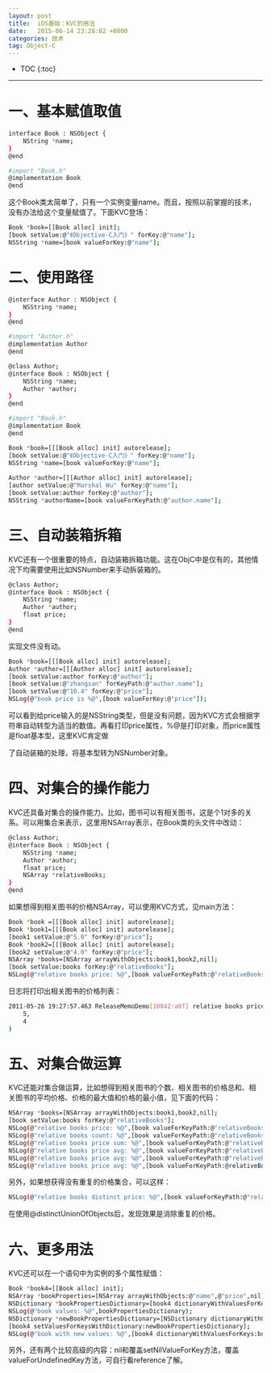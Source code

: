 ```yaml
---
layout: post
title:  iOS基础：KVC的用法
date:   2015-06-14 23:28:02 +0800
categories: 技术
tag: Object-C
---
```



* TOC
{:toc}




---------------

一、基本赋值取值
=======

``` bash
interface Book : NSObject { 
    NString *name;
}
@end

#import "Book.h"
@implementation Book
@end
```

这个Book类太简单了，只有一个实例变量name。而且，按照以前掌握的技术，没有办法给这个变量赋值了。下面KVC登场：

``` bash
Book *book=[[Book alloc] init]; 
[book setValue:@"《Objective-C入门》" forKey:@"name"]; 
NSString *name=[book valueForKey:@"name"]; 
```

二、使用路径
=======

``` bash
@interface Author : NSObject { 
    NSString *name; 
}
@end

#import "Author.h"
@implementation Author
@end

@class Author;
@interface Book : NSObject { 
    NSString *name; 
    Author *author; 
}
@end

#import "Book.h"
@implementation Book
@end

Book *book=[[[Book alloc] init] autorelease]; 
[book setValue:@"《Objective-C入门》" forKey:@"name"]; 
NSString *name=[book valueForKey:@"name"]; 
    
Author *author=[[[Author alloc] init] autorelease]; 
[author setValue:@"Marshal Wu" forKey:@"name"]; 
[book setValue:author forKey:@"author"]; 
NSString *authorName=[book valueForKeyPath:@"author.name"]; 
```

三、自动装箱拆箱
======

KVC还有一个很重要的特点，自动装箱拆箱功能。这在ObjC中是仅有的，其他情况下均需要使用比如NSNumber来手动拆装箱的。

``` bash
@class Author;
@interface Book : NSObject { 
    NSString *name; 
    Author *author; 
    float price; 
}
@end
```

实现文件没有动。

``` bash
Book *book=[[[Book alloc] init] autorelease]; 
Author *author=[[[Author alloc] init] autorelease]; 
[book setValue:author forKey:@"author"]; 
[book setValue:@"zhangsan" forKeyPath:@"author.name"]; 
[book setValue:@"10.4" forKey:@"price"]; 
NSLog(@"book price is %@",[book valueForKey:@"price"]);
```

可以看到给price输入的是NSString类型，但是没有问题，因为KVC方式会根据字符串自动转型为适当的数值。再看打印price属性，%@是打印对象，而price属性是float基本型，这里KVC肯定做

了自动装箱的处理，将基本型转为NSNumber对象。

四、对集合的操作能力
======

KVC还具备对集合的操作能力。比如，图书可以有相关图书，这是个1对多的关系。可以用集合来表示，这里用NSArray表示，在Book类的头文件中改动：

``` bash
@class Author;
@interface Book : NSObject { 
    NSString *name; 
    Author *author; 
    float price; 
    NSArray *relativeBooks; 
}
@end
```
如果想得到相关图书的价格NSArray，可以使用KVC方式，见main方法：
```bash
Book *book =[[[Book alloc] init] autorelease]; 
Book *book1=[[[Book alloc] init] autorelease]; 
[book1 setValue:@"5.0" forKey:@"price"]; 
Book *book2=[[[Book alloc] init] autorelease]; 
[book2 setValue:@"4.0" forKey:@"price"]; 
NSArray *books=[NSArray arrayWithObjects:book1,book2,nil]; 
[book setValue:books forKey:@"relativeBooks"]; 
NSLog(@"relative books price: %@",[book valueForKeyPath:@"relativeBooks.price"]);
```

日志将打印出相关图书的价格列表：

``` bash
2011-05-26 19:27:57.463 ReleaseMemoDemo[10042:a0f] relative books price: ( 
    5, 
    4 
)
```

五、对集合做运算
======

KVC还能对集合做运算，比如想得到相关图书的个数、相关图书的价格总和、相关图书的平均价格、价格的最大值和价格的最小值，见下面的代码：

``` bash
NSArray *books=[NSArray arrayWithObjects:book1,book2,nil]; 
[book setValue:books forKey:@"relativeBooks"]; 
NSLog(@"relative books price: %@",[book valueForKeyPath:@"relativeBooks.price"]); 
NSLog(@"relative books count: %@",[book valueForKeyPath:@"relativeBooks.@count"]); 
NSLog(@"relative books price sum: %@",[book valueForKeyPath:@"relativeBooks.@sum.price"]); 
NSLog(@"relative books price avg: %@",[book valueForKeyPath:@"relativeBooks.@avg.price"]); 
NSLog(@"relative books price avg: %@",[book valueForKeyPath:@"relativeBooks.@max.price"]);
NSLog(@"relative books price avg: %@",[book valueForKeyPath:@relativeBooks.@min.price]);
```

另外，如果想获得没有重复的价格集合，可以这样：

``` bash
NSLog(@"relative books distinct price: %@",[book valueForKeyPath:@"relativeBooks.@distinctUnionOfObjects.price"]);
```

在使用@distinctUnionOfObjects后，发现效果是消除重复的价格。

六、更多用法
======

KVC还可以在一个语句中为实例的多个属性赋值：

``` bash
Book *book4=[[Book alloc] init]; 
NSArray *bookProperties=[NSArray arrayWithObjects:@"name",@"price",nil]; 
NSDictionary *bookPropertiesDictionary=[book4 dictionaryWithValuesForKeys:bookProperties]; 
NSLog(@"book values: %@",bookPropertiesDictionary);
NSDictionary *newBookPropertiesDictionary=[NSDictionary dictionaryWithObjectsAndKeys:@"《Objective C入门》",@"name", @"20.5",@"price",nil]; 
[book4 setValuesForKeysWithDictionary:newBookPropertiesDictionary]; 
NSLog(@"book with new values: %@",[book4 dictionaryWithValuesForKeys:bookProperties]);
```

另外，还有两个比较高级的内容：nil和覆盖setNilValueForKey方法，覆盖valueForUndefinedKey方法，可自行看reference了解。

